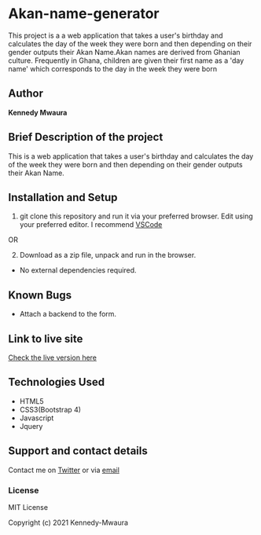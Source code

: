 # Akan-name-generator

This project is a a web application that takes a user's birthday and calculates the day of the week they were born and then depending on their gender outputs their Akan Name.Akan names are derived from Ghanian culture. Frequently in Ghana, children are given their first name as a 'day name' which corresponds to the day in the week they were born

## Author

**Kennedy Mwaura**

## Brief Description of the project

This is a  web application that takes a user's birthday and calculates the day of the week they were born and then depending on their gender outputs their Akan Name.

## Installation and Setup

  1. git clone this repository and run it via your preferred browser. Edit using your preferred editor. I recommend [VSCode](https://code.visualstudio.com/)

   OR

   2. Download as a zip file, unpack and run in the browser.

* No external dependencies required.

## Known Bugs

* Attach a backend to the form.
  
## Link to live site

[Check the live version here](https://kennedy-mwaura.github.io/Akan-name-generator/)

## Technologies Used

* HTML5
* CSS3(Bootstrap 4)
* Javascript
* Jquery

## Support and contact details

Contact me on [Twitter](https://twitter.com/KenMwaura1) or via [email](kemwaura@gmail.com)

### License

MIT License

Copyright (c) 2021 Kennedy-Mwaura
